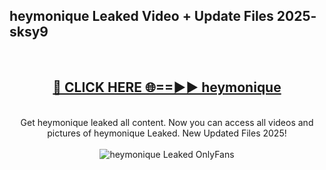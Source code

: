 <h2>heymonique Leaked Video + Update Files 2025- sksy9</h2>
<br>
<div align="center">
<h2><a href="https://libra.edu.pl?heymonique" rel="nofollow">🔴 CLICK HERE 🌐==►► heymonique</a></h2>
<br>
Get heymonique leaked all content. Now you can access all videos and pictures of heymonique Leaked. New Updated Files 2025!
<br>
<br>
<a href="https://libra.edu.pl?heymonique" rel="nofollow" data-target="animated-image.originalLink"><img src="https://i.ibb.co.com/WyWwxjT/player-gif2.gif" alt="heymonique Leaked OnlyFans" style="max-width: 100%; display: inline-block;" data-target="animated-image.originalImage"></a>
</div>
<br>